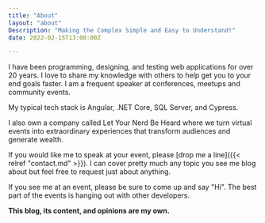 ```yaml
---
title: "About"
layout: "about"
Description: "Making the Complex Simple and Easy to Understand!"
date: 2022-02-15T13:00:00Z

---
```


I have been programming, designing, and testing web applications for over 20 years.  I love to share my knowledge with others to help get you to your end goals faster.  I am a frequent speaker at conferences, meetups and community events.

My typical tech stack is Angular, .NET Core, SQL Server, and Cypress.

I also own a company called Let Your Nerd Be Heard where we turn virtual events into extraordinary experiences that transform audiences and generate wealth.

If you would like me to speak at your event, please [drop me a line]({{< relref "contact.md" >}}).  I can cover pretty much any topic you see me blog about but feel free to request just about anything.

If you see me at an event, please be sure to come up and say "Hi".  The best part of the events is hanging out with other developers.

**This blog, its content, and opinions are my own.**
